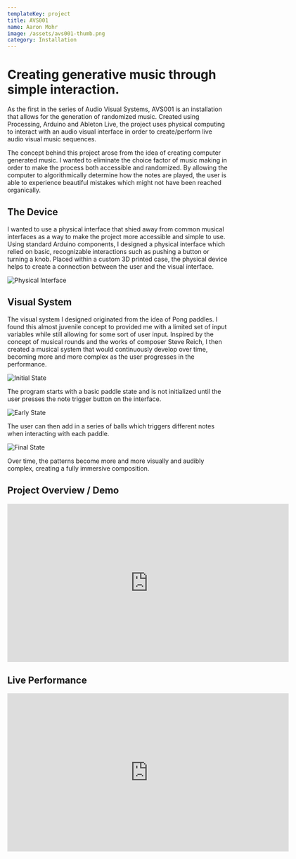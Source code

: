 ```yaml
---
templateKey: project
title: AVS001
name: Aaron Mohr
image: /assets/avs001-thumb.png
category: Installation
---
```

# Creating generative music through simple interaction.

As the first in the series of Audio Visual Systems, AVS001 is an installation that allows for the generation of randomized music. Created using Processing, Arduino and Ableton Live, the project uses physical computing to interact with an audio visual interface in order to create/perform live audio visual music sequences.

The concept behind this project arose from the idea of creating computer generated music. I wanted to eliminate the choice factor of music making in order to make the process both accessible and randomized. By allowing the computer to algorithmically determine how the notes are played, the user is able to experience beautiful mistakes which might not have been reached organically.

## The Device

I wanted to use a physical interface that shied away from common musical interfaces as a way to make the project more accessible and simple to use. Using standard Arduino components, I designed a physical interface which relied on basic, recognizable interactions such as pushing a button or turning a knob. Placed within a custom 3D printed case, the physical device helps to create a connection between the user and the visual interface.

![Physical Interface](/assets/avs-diagram-1.png)

## Visual System

The visual system I designed originated from the idea of Pong paddles. I found this almost juvenile concept to provided me with a limited set of input variables while still allowing for some sort of user input. Inspired by the concept of musical rounds and the works of composer Steve Reich, I then created a musical system that would continuously develop over time, becoming more and more complex as the user progresses in the performance.

![Initial State](/assets/avs001-screen1.png)

The program starts with a basic paddle state and is not initialized until the user presses the note trigger button on the interface.

![Early State](/assets/avs001-screen2.png)

The user can then add in a series of balls which triggers different notes when interacting with each paddle.

![Final State](/assets/avs001-screen3.png)

Over time, the patterns become more and more visually and audibly complex, creating a fully immersive composition.

## Project Overview / Demo

<iframe src="https://player.vimeo.com/video/245748972" width="640" height="360" frameborder="0" webkitallowfullscreen mozallowfullscreen allowfullscreen></iframe>

## Live Performance

<iframe src="https://player.vimeo.com/video/245748949" width="640" height="360" frameborder="0" webkitallowfullscreen mozallowfullscreen allowfullscreen></iframe>
